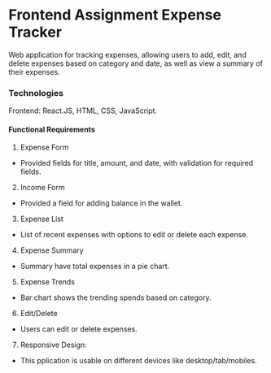 # Frontend Assignment Expense Tracker

Web application for tracking expenses, allowing users to add, edit, and delete expenses based on category and date, as well as view a summary of their expenses.

### Technologies

Frontend: React.JS, HTML, CSS, JavaScript.

#### Functional Requirements

1. Expense Form

- Provided fields for title, amount, and date, with validation for required fields.

2. Income Form

- Provided a field for adding balance in the wallet.

3. Expense List

- List of recent expenses with options to edit or delete each expense.

4. Expense Summary

- Summary have total expenses in a pie chart.

5. Expense Trends

- Bar chart shows the trending spends based on category.

6. Edit/Delete

- Users can edit or delete expenses.

7. Responsive Design:

- This pplication is usable on different devices like desktop/tab/mobiles.
